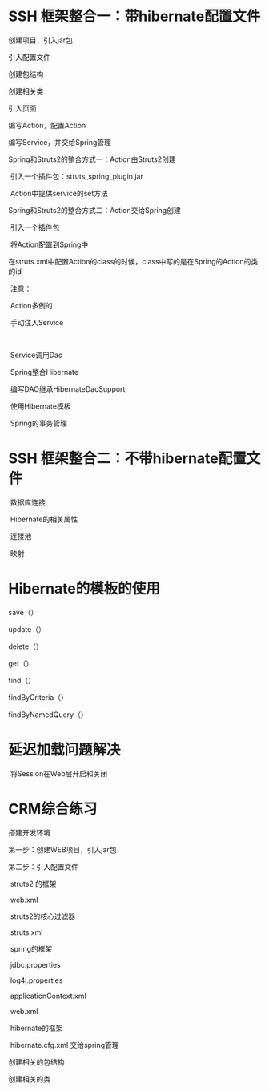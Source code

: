 # SSH 框架整合一：带hibernate配置文件

创建项目，引入jar包

引入配置文件

创建包结构

创建相关类

引入页面

编写Action，配置Action

编写Service，并交给Spring管理

Spring和Struts2的整合方式一：Action由Struts2创建

​	引入一个插件包：struts_spring_plugin.jar

​	Action中提供service的set方法

Spring和Struts2的整合方式二：Action交给Spring创建

​	引入一个插件包

​	将Action配置到Spring中

​	在struts.xml中配置Action的class的时候，class中写的是在Spring的Action的类的id

​	注意：

​			Action多例的

​			手动注入Service

​	

​	Service调用Dao

​	Spring整合Hibernate

​		编写DAO继承HibernateDaoSupport

​		使用Hibernate模板

​	Spring的事务管理







# SSH 框架整合二：不带hibernate配置文件

​		数据库连接

​		Hibernate的相关属性

​		连接池

​		映射

# Hibernate的模板的使用

save（）

update（）

delete（）

get（）

find（）

findByCriteria（）

findByNamedQuery（）



# 延迟加载问题解决

​	将Session在Web层开启和关闭







# CRM综合练习

搭建开发环境

第一步：创建WEB项目，引入jar包

第二步：引入配置文件

​	struts2 的框架

​		web.xml

​			struts2的核心过滤器

​		struts.xml

​	spring的框架

​		jdbc.properties

​		log4j.properties

​		applicationContext.xml

​		web.xml

​	hibernate的框架

​		hibernate.cfg.xml		交给spring管理

创建相关的包结构

创建相关的类

